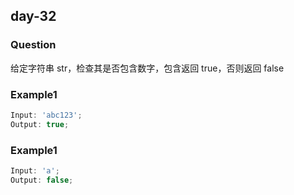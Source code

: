 ## day-32

### Question

给定字符串 str，检查其是否包含数字，包含返回 true，否则返回 false

### Example1

```js
Input: 'abc123';
Output: true;
```

### Example1

```js
Input: 'a';
Output: false;
```
